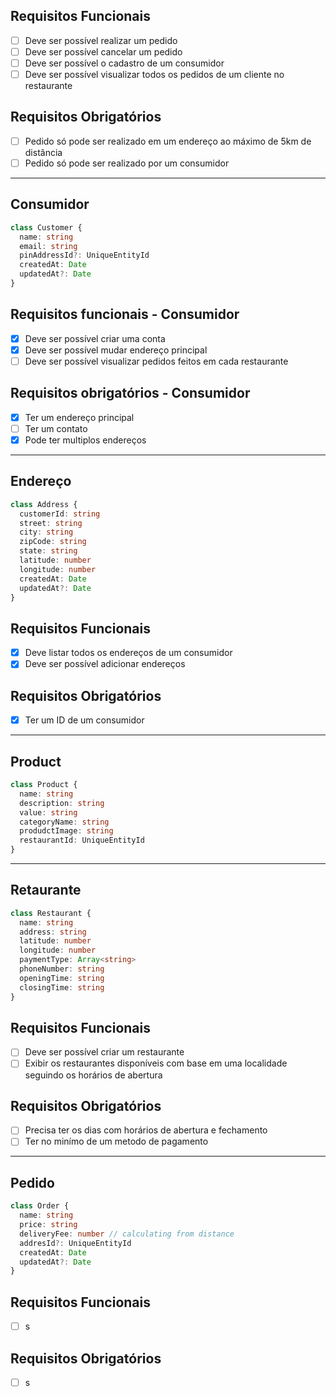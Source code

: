 ## Requisitos Funcionais

- [ ] Deve ser possível realizar um pedido
- [ ] Deve ser possível cancelar um pedido
- [ ] Deve ser possível o cadastro de um consumidor
- [ ] Deve ser possível visualizar todos os pedidos de um cliente no restaurante

## Requisitos Obrigatórios

- [ ] Pedido só pode ser realizado em um endereço ao máximo de 5km de distância
- [ ] Pedido só pode ser realizado por um consumidor

---

## Consumidor

```ts
class Customer {
  name: string
  email: string
  pinAddressId?: UniqueEntityId
  createdAt: Date
  updatedAt?: Date
}
```

## Requisitos funcionais - Consumidor

- [x] Deve ser possível criar uma conta
- [x] Deve ser possível mudar endereço principal
- [ ] Deve ser possível visualizar pedidos feitos em cada restaurante

## Requisitos obrigatórios - Consumidor

- [x] Ter um endereço principal
- [ ] Ter um contato
- [x] Pode ter multiplos endereços

---
  
## Endereço

```ts
class Address {
  customerId: string
  street: string
  city: string
  zipCode: string
  state: string
  latitude: number
  longitude: number
  createdAt: Date
  updatedAt?: Date
}
```

## Requisitos Funcionais

- [x] Deve listar todos os endereços de um consumidor
- [x] Deve ser possível adicionar endereços

## Requisitos Obrigatórios

- [x] Ter um ID de um consumidor

---

## Product

```ts
class Product {
  name: string
  description: string
  value: string
  categoryName: string
  produdctImage: string
  restaurantId: UniqueEntityId
}
```

---

## Retaurante

```ts
class Restaurant {
  name: string
  address: string
  latitude: number
  longitude: number
  paymentType: Array<string>
  phoneNumber: string
  openingTime: string
  closingTime: string
}
```

## Requisitos Funcionais

- [ ] Deve ser possível criar um restaurante
- [ ] Exibir os restaurantes disponíveis com base em uma localidade seguindo os horários de abertura

## Requisitos Obrigatórios

- [ ] Precisa ter os dias com horários de abertura e fechamento
- [ ] Ter no minímo de um metodo de pagamento

---

## Pedido

```ts
class Order {
  name: string
  price: string
  deliveryFee: number // calculating from distance
  addresId?: UniqueEntityId
  createdAt: Date
  updatedAt?: Date
}
```

## Requisitos Funcionais

- [ ] s

## Requisitos Obrigatórios

- [ ] s
